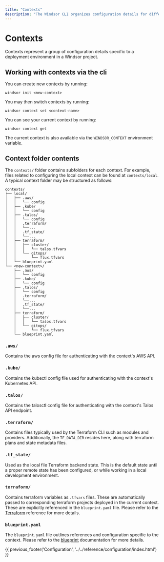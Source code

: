 ```yaml
---
title: "Contexts"
description: "The Windsor CLI organizes configuration details for different deployment environments into separate context folders."
---
```

# Contexts
Contexts represent a group of configuration details specific to a deployment environment in a Windsor project.

## Working with contexts via the cli

You can create new contexts by running:

```
windsor init <new-context>
```

You may then switch contexts by running:

```
windsor context set <context-name>
```

You can see your current context by running:

```
windsor context get
```

The current context is also available via the `WINDSOR_CONTEXT` environment variable.

## Context folder contents

The `contexts/` folder contains subfolders for each context. For example, files related to configuring the local context can be found at `contexts/local`. A typical context folder may be structured as follows:

```
contexts/
├── local/
│   ├── .aws/
│   │   └── config
│   ├── .kube/
│   │   └── config
│   ├── .talos/
│   │   └── config
│   │   .terraform/
│   │   └──...
│   │   .tf_state/
│   │   └──...
│   ├── terraform/
│   │   ├── cluster/
│   │   │   └── talos.tfvars
│   │   └── gitops/
│   │       └── flux.tfvars
│   └── blueprint.yaml
└── <new-context>/
    ├── .aws/
    │   └── config
    ├── .kube/
    │   └── config
    ├── .talos/
    │   └── config
    │   .terraform/
    │   └──...
    │   .tf_state/
    │   └──...
    ├── terraform/
    │   ├── cluster/
    │   │   └── talos.tfvars
    │   └── gitops/
    │       └── flux.tfvars
    └── blueprint.yaml
```

### `.aws/`
Contains the aws config file for authenticating with the context's AWS API.

### `.kube/`
Contains the kubectl config file used for authenticating with the context's Kubernetes API.

### `.talos/`
Contains the talosctl config file for authenticating with the context's Talos API endpoint.

### `.terraform/`
Contains files typically used by the Terraform CLI such as modules and providers. Additionally, the `TF_DATA_DIR` resides here, along with terraform plans and state metadata files.

### `.tf_state/`
Used as the local file Terraform backend state. This is the default state until a proper remote state has been configured, or while working in a local development environment.

### `terraform/`
Contains terraform variables as `.tfvars` files. These are automatically passed to corresponding terraform projects deployed in the current context. These are explicitly referenced in the `blueprint.yaml` file. Please refer to the [Terraform](../guides/terraform.md) reference for more details.

### `blueprint.yaml`
The `blueprint.yaml` file outlines references and configuration specific to the context. Please refer to the [blueprint](blueprint.md) documentation for more details.

<div>
  {{ previous_footer('Configuration', '../../reference/configuration/index.html') }}
</div>

<script>
  document.getElementById('previousButton').addEventListener('click', function() {
    window.location.href = '../../reference/configuration/index.html'; 
  });
</script>
